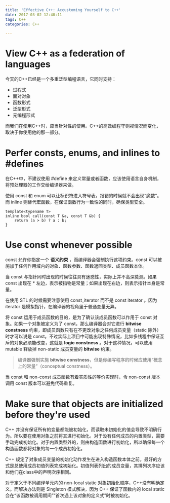 ```yaml
---
title: 'Effective C++: Accustoming Yourself to C++'
date: 2017-03-02 12:40:11
tags: C++
categories: C++

---
```


# View C++ as a federation of languages

今天的C++已经是一个多重泛型编程语言，它同时支持：

- 过程式
- 面对对象
- 函数形式
- 泛型形式
- 元编程形式

而我们在使用C++时，应当针对性的使用。C++的高效编程守则视情况而变化，取决于你使用他的那一部分。

<!-- more -->

# Perfer consts, enums, and inlines to #defines

在C++中，不建议使用 #define 来定义常量或者函数，应该使用语言自身机制，将预处理器的工作交给编译器来做。

使用 const 和 enum 可以让标识符进入符号表，报错的时候就不会出现“魔数”。而 inline 则替代宏函数，在保证函数行为一致性的同时，确保类型安全。

```
template<typename T>
inline bool call(const T &a, const T &b) {
    return (a > b) ? a : b;
}
```

# Use const whenever possible

const 允许你指定一个 **语义约束** ，而编译器会强制执行这项约束。const 可以被施加于任何作用域内的对象、函数参数、函数返回类型、成员函数本体。

当 const 与指针同时出现的时候往往具有迷惑性，实际上并不高深莫测。如果 const 出现在 \* 左边，表示被指物是常量；如果出现在右边，则表示指针本身是常量。

在使用 STL 的时候需要注意使用 const_iterator 而不是 const iterator 。因为 iterator 是模拟指针，在编译器的视角里于普通变量无异。

将 const 运用于成员函数的目的，是为了确认该成员函数可以作用于 const 对象。如果一个对象被定义为了 const，那么编译器会对它进行 **bitwise constness** 约束，即成员函数只有在不更改对象之任何成员变量（static 除外）时才可以说是 const。不过实际上项目中可能出现特殊情况，比如多线程中保证互斥的对象必须能改变，这就是 **logic constness** 。对于这种情况，可以使用 mutable 释放掉 non-static 成员变量的 **bitwise** 约束。

> 编译器强制实施 **bitwise constness**，但是你编写程序的时候应使用“概念上的常量”（conceptual constness）。

当 const 和 non-const 成员函数有着实质性的等价实现时，令 non-const 版本调用 const 版本可以避免代码重复。

# Make sure that objects are initialized before they're used

C++ 并没有保证所有的变量都能被初始化，而读取未初始化的值会导致不明确行为。所以要在使用对象之前将其进行初始化。对于没有任何成员的内置类型，需要手动完成初始化。对于内置类型外的，则由构造函数进行初始化，所以确保每一个构造函数都将对象的每一个成员初始化。

C++ 规定了对象成员变量的初始化动作发生在进入构造函数本体之前。最好的方式是总使用成员初值列表完成初始化。初值列表列出的成员变量，其排列次序应该和他们在class中的声明次序相同。

对于定义于不同编译单元内的 non-local static 对象初始化顺序，C++没有明确定义。而解决办法则是 Singleton 模式解决，因为 C++ 保证了函数内的 local static 会在“该函数被调用期间”“首次遇上该对象的定义式”时被初始化。
